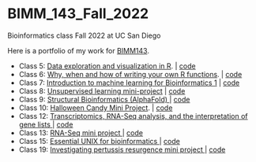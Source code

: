 # BIMM_143_Fall_2022
Bioinformatics class Fall 2022 at UC San Diego

Here is a portfolio of my work for [BIMM143](https://bioboot.github.io/bimm143_F22/).

- Class 5: [Data exploration and visualization in R](https://github.com/tahmidahmed151/BIMM_143_Fall_2022/blob/main/Class05/class05.md). | [code](https://github.com/tahmidahmed151/BIMM_143_Fall_2022/blob/main/Class05/Class5.qmd)
- Class 6: [Why, when and how of writing your own R functions](https://github.com/tahmidahmed151/BIMM_143_Fall_2022/blob/main/Class06_FunctionsInR/Class06RStudio.md). | [code](https://github.com/tahmidahmed151/BIMM_143_Fall_2022/blob/main/Class06_FunctionsInR/Class06RStudio.qmd)
- Class 7: [Introduction to machine learning for Bioinformatics 1](https://github.com/tahmidahmed151/BIMM_143_Fall_2022/blob/main/Class_07/Class07.md) | [code](https://github.com/tahmidahmed151/BIMM_143_Fall_2022/blob/main/Class_07/Class07.qmd)
- Class 8: [Unsupervised learning mini-project](https://github.com/tahmidahmed151/BIMM_143_Fall_2022/blob/main/Class8MiniProject/Class8MiniProject.md) | [code](https://github.com/tahmidahmed151/BIMM_143_Fall_2022/blob/main/Class8MiniProject/Class8MiniProject.qmd)
- Class 9: [Structural Bioinformatics (AlphaFold) ]() | [code]()
- Class 10: [Halloween Candy Mini Project](https://github.com/tahmidahmed151/BIMM_143_Fall_2022/blob/main/Class_10/Class_10HalloweenMiniProject.md).  | [code](https://github.com/tahmidahmed151/BIMM_143_Fall_2022/blob/main/Class_10/Class_10HalloweenMiniProject.qmd)
- Class 12: [Transcriptomics, RNA-Seq analysis, and the interpretation of gene lists ](https://github.com/tahmidahmed151/BIMM_143_Fall_2022/blob/main/Lab_12/Class_12.md) | [code](https://github.com/tahmidahmed151/BIMM_143_Fall_2022/blob/main/Lab_12/Class_12.qmd)
- Class 13: [RNA-Seq mini project ](https://github.com/tahmidahmed151/BIMM_143_Fall_2022/blob/main/Class_13/Class_13.md) | [code](https://github.com/tahmidahmed151/BIMM_143_Fall_2022/blob/main/Class_13/Class_13.qmd)
- Class 15: [Essential UNIX for bioinformatics ](https://github.com/tahmidahmed151/BIMM_143_Fall_2022/blob/main/Class_15/Class_15.md) | [code](https://github.com/tahmidahmed151/BIMM_143_Fall_2022/blob/main/Class_15/Class_15.qmd)
- Class 19: [Investigating pertussis resurgence mini project ](https://github.com/tahmidahmed151/BIMM_143_Fall_2022/blob/main/Class_19/Class_19.md) | [code](https://github.com/tahmidahmed151/BIMM_143_Fall_2022/blob/main/Class_19/Class_19.qmd)
